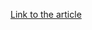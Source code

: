 [Link to the article](https://www.cisa.gov/news-events/alerts/2025/01/14/cisa-releases-four-industrial-control-systems-advisories)
